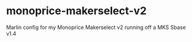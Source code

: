 # monoprice-makerselect-v2
Marlin config for my Monoprice Makerselect v2 running off a MKS Sbase v1.4
